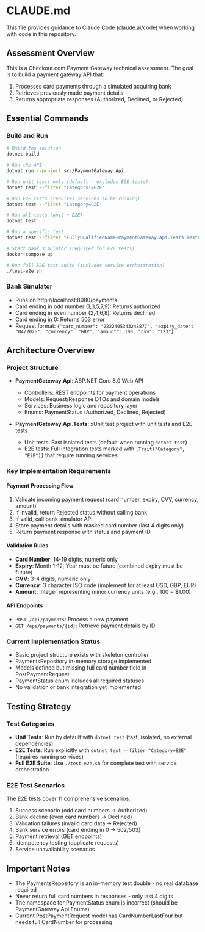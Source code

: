 # CLAUDE.md

This file provides guidance to Claude Code (claude.ai/code) when working with code in this repository.

## Assessment Overview

This is a Checkout.com Payment Gateway technical assessment. The goal is to build a payment gateway API that:
1. Processes card payments through a simulated acquiring bank
2. Retrieves previously made payment details
3. Returns appropriate responses (Authorized, Declined, or Rejected)

## Essential Commands

### Build and Run
```bash
# Build the solution
dotnet build

# Run the API
dotnet run --project src/PaymentGateway.Api

# Run unit tests only (default - excludes E2E tests)
dotnet test --filter "Category!=E2E"

# Run E2E tests (requires services to be running)
dotnet test --filter "Category=E2E"

# Run all tests (unit + E2E)
dotnet test

# Run a specific test
dotnet test --filter "FullyQualifiedName~PaymentGateway.Api.Tests.TestClassName.TestMethodName"

# Start bank simulator (required for E2E tests)
docker-compose up

# Run full E2E test suite (includes service orchestration)
./test-e2e.sh
```

### Bank Simulator
- Runs on http://localhost:8080/payments
- Card ending in odd number (1,3,5,7,9): Returns authorized
- Card ending in even number (2,4,6,8): Returns declined
- Card ending in 0: Returns 503 error
- Request format: `{"card_number": "2222405343248877", "expiry_date": "04/2025", "currency": "GBP", "amount": 100, "cvv": "123"}`

## Architecture Overview

### Project Structure
- **PaymentGateway.Api**: ASP.NET Core 8.0 Web API
  - Controllers: REST endpoints for payment operations
  - Models: Request/Response DTOs and domain models
  - Services: Business logic and repository layer
  - Enums: PaymentStatus (Authorized, Declined, Rejected)

- **PaymentGateway.Api.Tests**: xUnit test project with unit tests and E2E tests
  - Unit tests: Fast isolated tests (default when running `dotnet test`)
  - E2E tests: Full integration tests marked with `[Trait("Category", "E2E")]` that require running services

### Key Implementation Requirements

#### Payment Processing Flow
1. Validate incoming payment request (card number, expiry, CVV, currency, amount)
2. If invalid, return Rejected status without calling bank
3. If valid, call bank simulator API
4. Store payment details with masked card number (last 4 digits only)
5. Return payment response with status and payment ID

#### Validation Rules
- **Card Number**: 14-19 digits, numeric only
- **Expiry**: Month 1-12, Year must be future (combined expiry must be future)
- **CVV**: 3-4 digits, numeric only
- **Currency**: 3 character ISO code (implement for at least USD, GBP, EUR)
- **Amount**: Integer representing minor currency units (e.g., 100 = $1.00)

#### API Endpoints
- `POST /api/payments`: Process a new payment
- `GET /api/payments/{id}`: Retrieve payment details by ID

### Current Implementation Status
- Basic project structure exists with skeleton controller
- PaymentsRepository in-memory storage implemented
- Models defined but missing full card number field in PostPaymentRequest
- PaymentStatus enum includes all required statuses
- No validation or bank integration yet implemented

## Testing Strategy

### Test Categories
- **Unit Tests**: Run by default with `dotnet test` (fast, isolated, no external dependencies)
- **E2E Tests**: Run explicitly with `dotnet test --filter "Category=E2E"` (requires running services)
- **Full E2E Suite**: Use `./test-e2e.sh` for complete test with service orchestration

### E2E Test Scenarios
The E2E tests cover 11 comprehensive scenarios:
1. Success scenario (odd card numbers → Authorized)
2. Bank decline (even card numbers → Declined)
3. Validation failures (invalid card data → Rejected)
4. Bank service errors (card ending in 0 → 502/503)
5. Payment retrieval (GET endpoints)
6. Idempotency testing (duplicate requests)
7. Service unavailability scenarios

## Important Notes
- The PaymentsRepository is an in-memory test double - no real database required
- Never return full card numbers in responses - only last 4 digits
- The namespace for PaymentStatus enum is incorrect (should be PaymentGateway.Api.Enums)
- Current PostPaymentRequest model has CardNumberLastFour but needs full CardNumber for processing
